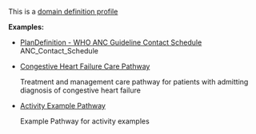 This is a [domain definition profile](profiles.html#domain-profiles)

**Examples:**

*   [PlanDefinition - WHO ANC Guideline Contact Schedule](PlanDefinition-anc-contact-schedule.html) ANC\_Contact\_Schedule
*   [Congestive Heart Failure Care Pathway](PlanDefinition-chf-pathway.html)

    Treatment and management care pathway for patients with admitting diagnosis of congestive heart failure

*   [Activity Example Pathway](PlanDefinition-activity-example-pathway.html)

    Example Pathway for activity examples
